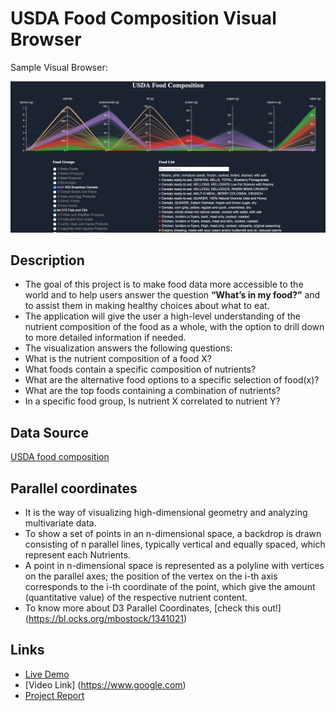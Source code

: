 # USDA Food Composition Visual Browser

Sample Visual Browser: 

![Alt text](https://github.com/NYU-CS6313-Fall16/USDA-9/blob/master/Screenshot.png "Nutrient Visualization") 

## Description
* The goal of this project is to make food data more accessible to the world and to help users answer the question **“What’s in my food?”** and to assist them in making healthy choices about what to eat. 
* The application will give the user a high-level understanding of the nutrient composition of the food as a whole, with the option to drill down to more detailed information if needed. 
* The visualization answers the following questions: 
 * What is the nutrient composition of a food X?
 * What foods contain a specific composition of nutrients? 
 * What are the alternative food options to a specific selection of food(x)? 
 * What are the top foods containing a combination of nutrients?
 * In a specific food group, Is nutrient X correlated to nutrient Y?



## Data Source
[USDA food composition](https://ndb.nal.usda.gov/ndb/search/list)

## Parallel coordinates
* It is the way of visualizing high-dimensional geometry and analyzing multivariate data.
* To show a set of points in an n-dimensional space, a backdrop is drawn consisting of n parallel lines, typically vertical and equally spaced, which represent each Nutrients. 
* A point in n-dimensional space is represented as a polyline with vertices on the parallel axes; the position of the vertex on the i-th axis corresponds to the i-th coordinate of the point, which give the amount (quantitative value) of the respective nutrient content. 
* To know more about D3 Parallel Coordinates, [check this out!] (https://bl.ocks.org/mbostock/1341021)


## Links

* [Live Demo](https://nyu-cs6313-fall16.github.io/USDA-9/index.html)
* [Video Link] (https://www.google.com)
* [Project Report](https://docs.google.com/a/nyu.edu/document/d/1TMgx9vkE43MVaQPYrhZlWWjWv-eORle2dc09L0OyyZU/edit?usp=sharing)
